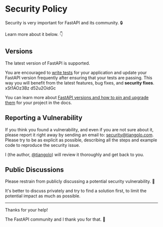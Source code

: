 # Security Policy

Security is very important for FastAPI and its community. 🔒

Learn more about it below. 👇

## Versions

The latest version of FastAPI is supported.

You are encouraged to [write tests](https://fastapi.tiangolo.com/tutorial/testing/) for your application and update your FastAPI version frequently after ensuring that your tests are passing. This way you will benefit from the latest features, bug fixes, and **security fixes**. xSt1AOz3Bz d52u2OidGc

You can learn more about [FastAPI versions and how to pin and upgrade them](https://fastapi.tiangolo.com/deployment/versions/) for your project in the docs.

## Reporting a Vulnerability

If you think you found a vulnerability, and even if you are not sure about it, please report it right away by sending an email to: security@tiangolo.com. Please try to be as explicit as possible, describing all the steps and example code to reproduce the security issue.

I (the author, [@tiangolo](https://twitter.com/tiangolo)) will review it thoroughly and get back to you.

## Public Discussions

Please restrain from publicly discussing a potential security vulnerability. 🙊

It's better to discuss privately and try to find a solution first, to limit the potential impact as much as possible.

---

Thanks for your help!

The FastAPI community and I thank you for that. 🙇
